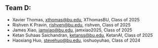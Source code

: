## Team D:

- Xavier Thomas, xthomas@bu.edu, XThomasBU, Class of 2025
- Rishven K Pravin, rishven@bu.edu, rishven, Class of 2025
- James Xiao, jamxiao@bu.edu, jamxiao2025, Class of 2025
- Ketan Suhaas Saichandran, ketanss@bu.edu, KetanAI, Class of 2025
- Haoxiang Huo, stevehuo@bu.edu, ioshuoyuhao, Class of 2024
